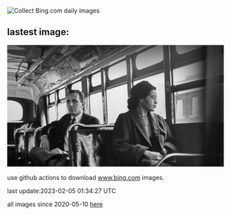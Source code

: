 ![Collect Bing.com daily images](https://github.com/counter2015/bing-daily-images/workflows/Collect%20Bing.com%20daily%20images/badge.svg)
## lastest image:
![](images/RosaParksBus.jpg)

use github actions to download www.bing.com images.

last update:2023-02-05 01:34:27 UTC

all images since 2020-05-10 [here](https://github.com/counter2015/bing-daily-images/tree/master/images) 
